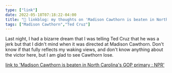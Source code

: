 ```yaml
---
type: ["link"]
date: 2022-05-18T07:18:22-04:00
title: "🔗 linkblog: my thoughts on 'Madison Cawthorn is beaten in North Carolina's GOP primary : NPR'"
tags: ["Madison Cawthorn","Ted Cruz"]
---
```

Last night, I had a bizarre dream that I was telling Ted Cruz that he was a jerk but that I didn't mind when it was directed at Madison Cawthorn. Don't know if that fully reflects my waking views, and don't know anything about the victor here, but I am glad to see Cawthorn lose.
 

[link to 'Madison Cawthorn is beaten in North Carolina's GOP primary : NPR'](https://www.npr.org/2022/05/17/1099502290/north-carolina-11th-congressional-district-results-madison-cawthorn)
